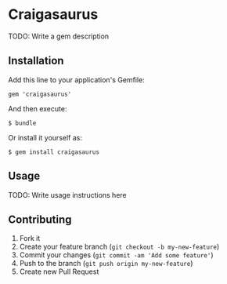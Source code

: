 # Craigasaurus

TODO: Write a gem description

## Installation

Add this line to your application's Gemfile:

    gem 'craigasaurus'

And then execute:

    $ bundle

Or install it yourself as:

    $ gem install craigasaurus

## Usage

TODO: Write usage instructions here

## Contributing

1. Fork it
2. Create your feature branch (`git checkout -b my-new-feature`)
3. Commit your changes (`git commit -am 'Add some feature'`)
4. Push to the branch (`git push origin my-new-feature`)
5. Create new Pull Request
